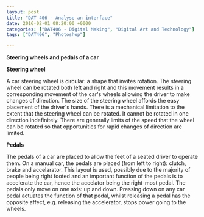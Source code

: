 ```yaml
---
layout: post
title: "DAT 406 - Analyse an interface"
date: 2016-02-01 08:20:00 +0000
categories: ["DAT406 - Digital Making", "Digital Art and Technology"]
tags: ["DAT406", "Photoshop"]

---
```

**Steering wheels and pedals of a car**

**Steering wheel**

A car steering wheel is circular: a shape that invites rotation. The steering wheel can be rotated both left and right and this movement results in a corresponding movement of the car's wheels allowing the driver to make changes of direction. The size of the steering wheel affords the easy placement of the driver's hands. There is a mechanical limitation to the extent that the steering wheel can be rotated. It cannot be rotated in one direction indefinitely. There are generally limits of the speed that the wheel can be rotated so that opportunities for rapid changes of direction are limited.

**Pedals**

The pedals of a car are placed to allow the feet of a seated driver to operate them. On a manual car, the pedals are placed (from left to right): clutch, brake and accelarator. This layout is used, possibly due to the majority of people being right footed and an important function of the pedals is to accelerate the car, hence the accelator being the right-most pedal. The pedals only move on one axis: up and down. Pressing down on any car pedal actuates the function of that pedal, whilst releasing a pedal has the opposite affect, e.g. releasing the accelerator, stops power going to the wheels.
